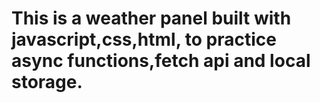 
# This is a weather panel built with javascript,css,html, to practice async functions,fetch api and local storage.
